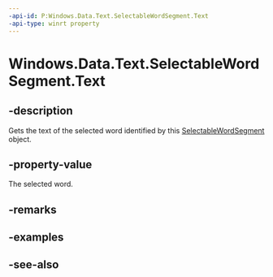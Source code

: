 ```yaml
---
-api-id: P:Windows.Data.Text.SelectableWordSegment.Text
-api-type: winrt property
---
```


<!-- Property syntax
public string Text { get; }
-->

# Windows.Data.Text.SelectableWordSegment.Text

## -description
Gets the text of the selected word identified by this [SelectableWordSegment](selectablewordsegment.md) object.

## -property-value
The selected word.

## -remarks

## -examples

## -see-also
